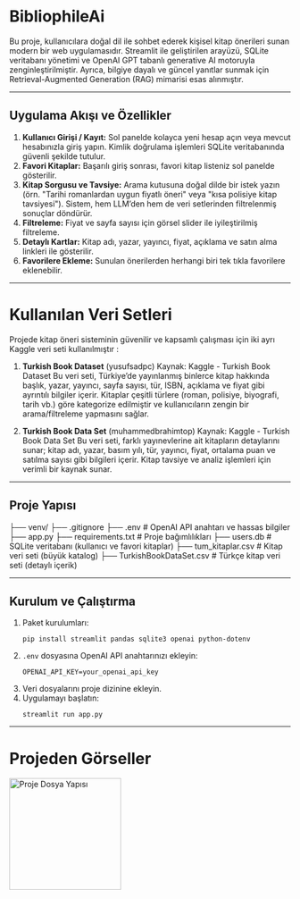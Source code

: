 # BibliophileAi
Bu proje, kullanıcılara doğal dil ile sohbet ederek kişisel kitap önerileri sunan modern bir web uygulamasıdır. Streamlit ile geliştirilen arayüzü, SQLite veritabanı yönetimi ve OpenAI GPT tabanlı generative AI motoruyla zenginleştirilmiştir. Ayrıca, bilgiye dayalı ve güncel yanıtlar sunmak için Retrieval-Augmented Generation (RAG) mimarisi esas alınmıştır.

---

## Uygulama Akışı ve Özellikler

1. **Kullanıcı Girişi / Kayıt:** Sol panelde kolayca yeni hesap açın veya mevcut hesabınızla giriş yapın. Kimlik doğrulama işlemleri SQLite veritabanında güvenli şekilde tutulur.
2. **Favori Kitaplar:** Başarılı giriş sonrası, favori kitap listeniz sol panelde gösterilir.
3. **Kitap Sorgusu ve Tavsiye:** Arama kutusuna doğal dilde bir istek yazın (örn. "Tarihi romanlardan uygun fiyatlı öneri" veya "kısa polisiye kitap tavsiyesi"). Sistem, hem LLM’den hem de veri setlerinden filtrelenmiş sonuçlar döndürür.
4. **Filtreleme:** Fiyat ve sayfa sayısı için görsel slider ile iyileştirilmiş filtreleme.
5. **Detaylı Kartlar:** Kitap adı, yazar, yayıncı, fiyat, açıklama ve satın alma linkleri ile gösterilir.
6. **Favorilere Ekleme:** Sunulan önerilerden herhangi biri tek tıkla favorilere eklenebilir.

---

# Kullanılan Veri Setleri
Projede kitap öneri sisteminin güvenilir ve kapsamlı çalışması için iki ayrı Kaggle veri seti kullanılmıştır :

1. **Turkish Book Dataset** (yusufsadpc)
Kaynak: Kaggle - Turkish Book Dataset
Bu veri seti, Türkiye’de yayınlanmış binlerce kitap hakkında başlık, yazar, yayıncı, sayfa sayısı, tür, ISBN, açıklama ve fiyat gibi ayrıntılı bilgiler içerir. Kitaplar çeşitli türlere (roman, polisiye, biyografi, tarih vb.) göre kategorize edilmiştir ve kullanıcıların zengin bir arama/filtreleme yapmasını sağlar.

2. **Turkish Book Data Set** (muhammedbrahimtop)
Kaynak: Kaggle - Turkish Book Data Set
Bu veri seti, farklı yayınevlerine ait kitapların detaylarını sunar; kitap adı, yazar, basım yılı, tür, yayıncı, fiyat, ortalama puan ve satılma sayısı gibi bilgileri içerir. Kitap tavsiye ve analiz işlemleri için verimli bir kaynak sunar.

---

## Proje Yapısı

├── venv/ 
├── .gitignore 
├── .env # OpenAI API anahtarı ve hassas bilgiler
├── app.py 
├── requirements.txt # Proje bağımlılıkları
├── users.db # SQLite veritabanı (kullanıcı ve favori kitaplar)
├── tum_kitaplar.csv # Kitap veri seti (büyük katalog)
├── TurkishBookDataSet.csv # Türkçe kitap veri seti (detaylı içerik)

---

## Kurulum ve Çalıştırma

1. Paket kurulumları:
    ```
    pip install streamlit pandas sqlite3 openai python-dotenv
    ```
2. `.env` dosyasına OpenAI API anahtarınızı ekleyin:
    ```
    OPENAI_API_KEY=your_openai_api_key
    ```
3. Veri dosyalarını proje dizinine ekleyin.
4. Uygulamayı başlatın:
    ```
    streamlit run app.py
    ```

---

# Projeden Görseller 
<img src="./dosya_yapisi.png" alt="Proje Dosya Yapısı" width="200"/>
